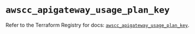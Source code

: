 # `awscc_apigateway_usage_plan_key`

Refer to the Terraform Registry for docs: [`awscc_apigateway_usage_plan_key`](https://registry.terraform.io/providers/hashicorp/awscc/0.70.0/docs/resources/apigateway_usage_plan_key).
